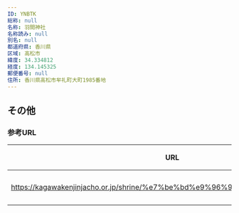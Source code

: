 ```yaml
---
ID: YNBTK
総称: null
名称: 羽間神社
名称読み: null
別名: null
都道府県: 香川県
区域: 高松市
緯度: 34.334812
経度: 134.145325
郵便番号: null
住所: 香川県高松市牟礼町大町1985番地
---
```


## その他

### 参考URL

| URL                                                                          | 説明   |
| ---------------------------------------------------------------------------- | ------ |
| https://kagawakenjinjacho.or.jp/shrine/%e7%be%bd%e9%96%93%e7%a5%9e%e7%a4%be/ | 神社庁 |
